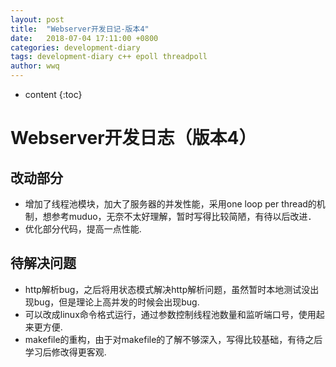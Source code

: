 ```yaml
---
layout: post
title:  "Webserver开发日记-版本4"
date:   2018-07-04 17:11:00 +0800
categories: development-diary
tags: development-diary c++ epoll threadpoll 
author: wwq
---
```


* content
{:toc}

Webserver开发日志（版本4）
====

改动部分
----
* 增加了线程池模块，加大了服务器的并发性能，采用one loop per thread的机制，想参考muduo，无奈不太好理解，暂时写得比较简陋，有待以后改进．
* 优化部分代码，提高一点性能.

待解决问题
----
* http解析bug，之后将用状态模式解决http解析问题，虽然暂时本地测试没出现bug，但是理论上高并发的时候会出现bug.
* 可以改成linux命令格式运行，通过参数控制线程池数量和监听端口号，使用起来更方便.
* makefile的重构，由于对makefile的了解不够深入，写得比较基础，有待之后学习后修改得更客观.
